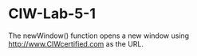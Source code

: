 # CIW-Lab-5-1
The newWindow() function opens a new window using http://www.CIWcertified.com as the URL.
